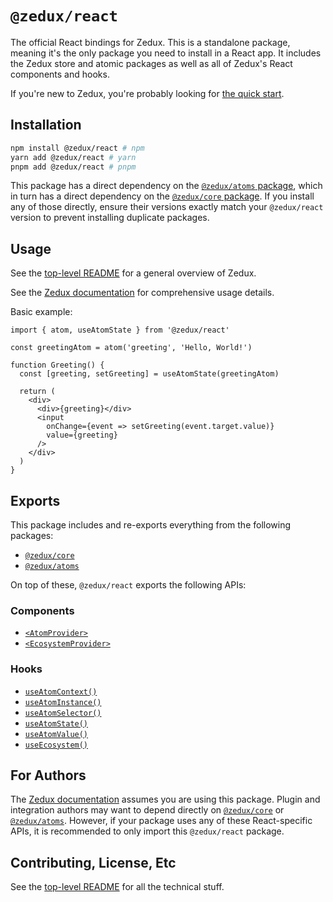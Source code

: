 # `@zedux/react`

The official React bindings for Zedux. This is a standalone package, meaning it's the only package you need to install in a React app. It includes the Zedux store and atomic packages as well as all of Zedux's React components and hooks.

If you're new to Zedux, you're probably looking for [the quick start](https://omnistac.github.io/zedux/docs/walkthrough/quick-start).

## Installation

```sh
npm install @zedux/react # npm
yarn add @zedux/react # yarn
pnpm add @zedux/react # pnpm
```

This package has a direct dependency on the [`@zedux/atoms` package](https://www.npmjs.com/package/@zedux/atoms), which in turn has a direct dependency on the [`@zedux/core` package](https://www.npmjs.com/package/@zedux/core). If you install any of those directly, ensure their versions exactly match your `@zedux/react` version to prevent installing duplicate packages.

## Usage

See the [top-level README](https://github.com/Omnistac/zedux) for a general overview of Zedux.

See the [Zedux documentation](https://omnistac.github.io/zedux) for comprehensive usage details.

Basic example:

```tsx
import { atom, useAtomState } from '@zedux/react'

const greetingAtom = atom('greeting', 'Hello, World!')

function Greeting() {
  const [greeting, setGreeting] = useAtomState(greetingAtom)

  return (
    <div>
      <div>{greeting}</div>
      <input
        onChange={event => setGreeting(event.target.value)}
        value={greeting}
      />
    </div>
  )
}
```

## Exports

This package includes and re-exports everything from the following packages:

- [`@zedux/core`](https://www.npmjs.com/package/@zedux/core)
- [`@zedux/atoms`](https://www.npmjs.com/package/@zedux/atoms)

On top of these, `@zedux/react` exports the following APIs:

### Components

- [`<AtomProvider>`](https://omnistac.github.io/zedux/docs/api/components/AtomProvider)
- [`<EcosystemProvider>`](https://omnistac.github.io/zedux/docs/api/components/EcosystemProvider)

### Hooks

- [`useAtomContext()`](https://omnistac.github.io/zedux/docs/api/hooks/useAtomContext)
- [`useAtomInstance()`](https://omnistac.github.io/zedux/docs/api/hooks/useAtomInstance)
- [`useAtomSelector()`](https://omnistac.github.io/zedux/docs/api/hooks/useAtomSelector)
- [`useAtomState()`](https://omnistac.github.io/zedux/docs/api/hooks/useAtomState)
- [`useAtomValue()`](https://omnistac.github.io/zedux/docs/api/hooks/useAtomValue)
- [`useEcosystem()`](https://omnistac.github.io/zedux/docs/api/hooks/useEcosystem)

## For Authors

The [Zedux documentation](https://omnistac.github.io/zedux) assumes you are using this package. Plugin and integration authors may want to depend directly on [`@zedux/core`](https://www.npmjs.com/package/@zedux/core) or [`@zedux/atoms`](https://www.npmjs.com/package/@zedux/atoms). However, if your package uses any of these React-specific APIs, it is recommended to only import this `@zedux/react` package.

## Contributing, License, Etc

See the [top-level README](https://github.com/Omnistac/zedux) for all the technical stuff.
